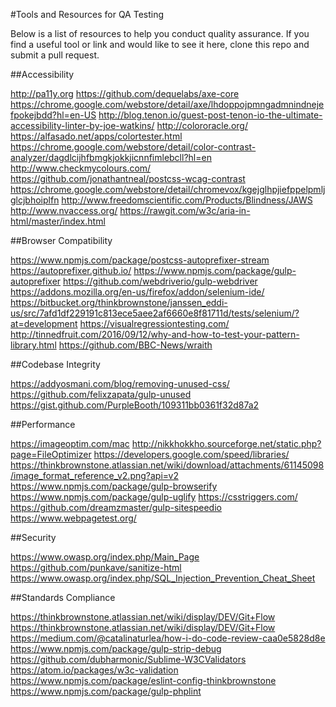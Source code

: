 #Tools and Resources for QA Testing

Below is a list of resources to help you conduct quality assurance. If you find a useful tool or link and would like to see it here, clone this repo and submit a pull request.

##Accessibility

http://pa11y.org
https://github.com/dequelabs/axe-core
https://chrome.google.com/webstore/detail/axe/lhdoppojpmngadmnindnejefpokejbdd?hl=en-US
http://blog.tenon.io/guest-post-tenon-io-the-ultimate-accessibility-linter-by-joe-watkins/
http://colororacle.org/
https://alfasado.net/apps/colortester.html
https://chrome.google.com/webstore/detail/color-contrast-analyzer/dagdlcijhfbmgkjokkjicnnfimlebcll?hl=en
http://www.checkmycolours.com/
https://github.com/jonathantneal/postcss-wcag-contrast
https://chrome.google.com/webstore/detail/chromevox/kgejglhpjiefppelpmljglcjbhoiplfn
http://www.freedomscientific.com/Products/Blindness/JAWS
http://www.nvaccess.org/
https://rawgit.com/w3c/aria-in-html/master/index.html

##Browser Compatibility

https://www.npmjs.com/package/postcss-autoprefixer-stream
https://autoprefixer.github.io/
https://www.npmjs.com/package/gulp-autoprefixer
https://github.com/webdriverio/gulp-webdriver
https://addons.mozilla.org/en-us/firefox/addon/selenium-ide/
https://bitbucket.org/thinkbrownstone/janssen_eddi-us/src/7afd1df229191c813ece5aee2af6660e8f81711d/tests/selenium/?at=development
https://visualregressiontesting.com/
http://tinnedfruit.com/2016/09/12/why-and-how-to-test-your-pattern-library.html
https://github.com/BBC-News/wraith

##Codebase Integrity

https://addyosmani.com/blog/removing-unused-css/
https://github.com/felixzapata/gulp-unused
https://gist.github.com/PurpleBooth/109311bb0361f32d87a2

##Performance

https://imageoptim.com/mac
http://nikkhokkho.sourceforge.net/static.php?page=FileOptimizer
https://developers.google.com/speed/libraries/
https://thinkbrownstone.atlassian.net/wiki/download/attachments/61145098/image_format_reference_v2.png?api=v2
https://www.npmjs.com/package/gulp-browserify
https://www.npmjs.com/package/gulp-uglify
https://csstriggers.com/
https://github.com/dreamzmaster/gulp-sitespeedio
https://www.webpagetest.org/

##Security

https://www.owasp.org/index.php/Main_Page
https://github.com/punkave/sanitize-html
https://www.owasp.org/index.php/SQL_Injection_Prevention_Cheat_Sheet

##Standards Compliance

https://thinkbrownstone.atlassian.net/wiki/display/DEV/Git+Flow
https://thinkbrownstone.atlassian.net/wiki/display/DEV/Git+Flow
https://medium.com/@catalinaturlea/how-i-do-code-review-caa0e5828d8e
https://www.npmjs.com/package/gulp-strip-debug
https://github.com/dubharmonic/Sublime-W3CValidators
https://atom.io/packages/w3c-validation
https://www.npmjs.com/package/eslint-config-thinkbrownstone
https://www.npmjs.com/package/gulp-phplint